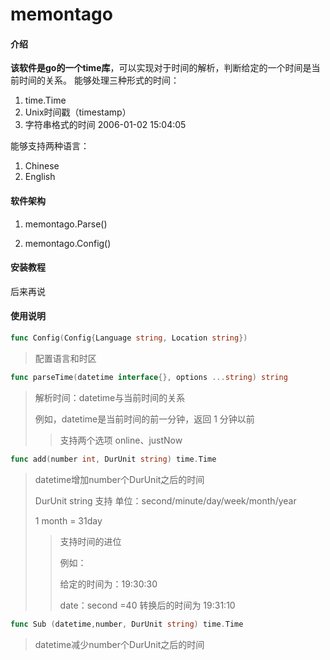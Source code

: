 # memontago

#### 介绍

**该软件是go的一个time库**，可以实现对于时间的解析，判断给定的一个时间是当前时间的关系。
能够处理三种形式的时间：
1. time.Time
2. Unix时间戳（timestamp）
3. 字符串格式的时间 2006-01-02 15:04:05

能够支持两种语言：

1. Chinese
2. English

#### 软件架构
1. memontago.Parse() 

2. memontago.Config()

#### 安装教程
后来再说

#### 使用说明

```go
func Config(Config{Language string, Location string})
```
> 配置语言和时区
```go
func parseTime(datetime interface{}, options ...string) string 
```
> 解析时间：datetime与当前时间的关系
> 
> 例如，datetime是当前时间的前一分钟，返回 1 分钟以前
> >支持两个选项 online、justNow



```go
func add(number int, DurUnit string) time.Time
```

> datetime增加number个DurUnit之后的时间
>
> DurUnit string 支持 单位：second/minute/day/week/month/year
>
> 1 month = 31day
>
> > 支持时间的进位
> >
> > 例如：
> >
> > 给定的时间为：19:30:30
> >
> > date：second =40 转换后的时间为 19:31:10



```go 
func Sub (datetime,number, DurUnit string) time.Time
```

> datetime减少number个DurUnit之后的时间

